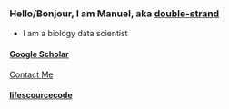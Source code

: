 ### Hello/Bonjour, I am Manuel, aka [double-strand](https://double-strand.github.io/)
- I am a biology data scientist


#### [Google Scholar](https://scholar.google.com/citations?hl=en&user=OvyFknUAAAAJ&view_op=list_works&sortby=pubdate)

[Contact Me](mailto:manuelxduval@double-strand.com)

#### [lifescourcecode](https://lifesourcecode.wordpress.com/the-error-term/)

